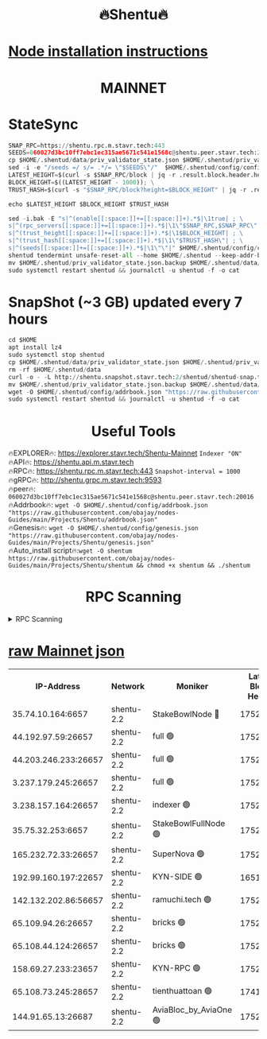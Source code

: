 <h1 align="center"> 🔥Shentu🔥</h1>

[Node installation instructions](https://github.com/obajay/nodes-Guides/tree/main/Projects/Shentu)
=
<h1 align="center"> MAINNET</h1>

# StateSync
```python
SNAP_RPC=https://shentu.rpc.m.stavr.tech:443
SEEDS=060027d3bc10ff7ebc1ec315ae5671c541e1568c@shentu.peer.stavr.tech:20016
cp $HOME/.shentud/data/priv_validator_state.json $HOME/.shentud/priv_validator_state.json.backup
sed -i -e "/seeds =/ s/= .*/= \"$SEEDS\"/"  $HOME/.shentud/config/config.toml
LATEST_HEIGHT=$(curl -s $SNAP_RPC/block | jq -r .result.block.header.height); \
BLOCK_HEIGHT=$((LATEST_HEIGHT - 1000)); \
TRUST_HASH=$(curl -s "$SNAP_RPC/block?height=$BLOCK_HEIGHT" | jq -r .result.block_id.hash)

echo $LATEST_HEIGHT $BLOCK_HEIGHT $TRUST_HASH

sed -i.bak -E "s|^(enable[[:space:]]+=[[:space:]]+).*$|\1true| ; \
s|^(rpc_servers[[:space:]]+=[[:space:]]+).*$|\1\"$SNAP_RPC,$SNAP_RPC\"| ; \
s|^(trust_height[[:space:]]+=[[:space:]]+).*$|\1$BLOCK_HEIGHT| ; \
s|^(trust_hash[[:space:]]+=[[:space:]]+).*$|\1\"$TRUST_HASH\"| ; \
s|^(seeds[[:space:]]+=[[:space:]]+).*$|\1\"\"|" $HOME/.shentud/config/config.toml
shentud tendermint unsafe-reset-all --home $HOME/.shentud --keep-addr-book
mv $HOME/.shentud/priv_validator_state.json.backup $HOME/.shentud/data/priv_validator_state.json
sudo systemctl restart shentud && journalctl -u shentud -f -o cat
```
# SnapShot (~3 GB) updated every 7 hours
```python
cd $HOME
apt install lz4
sudo systemctl stop shentud
cp $HOME/.shentud/data/priv_validator_state.json $HOME/.shentud/priv_validator_state.json.backup
rm -rf $HOME/.shentud/data
curl -o - -L http://shentu.snapshot.stavr.tech:2/shentud/shentud-snap.tar.lz4 | lz4 -c -d - | tar -x -C $HOME/.shentud --strip-components 2
mv $HOME/.shentud/priv_validator_state.json.backup $HOME/.shentud/data/priv_validator_state.json
wget -O $HOME/.shentud/config/addrbook.json "https://raw.githubusercontent.com/obajay/nodes-Guides/main/Projects/Shentu/addrbook.json"
sudo systemctl restart shentud && journalctl -u shentud -f -o cat
```

 <h1 align="center"> Useful Tools</h1>

🔥EXPLORER🔥:     https://explorer.stavr.tech/Shentu-Mainnet        `Indexer "ON"` \
🔥API🔥:          https://shentu.api.m.stavr.tech \
🔥RPC🔥:          https://shentu.rpc.m.stavr.tech:443              `Snapshot-interval = 1000` \
🔥gRPC🔥:         http://shentu.grpc.m.stavr.tech:9593 \
🔥peer🔥:         `060027d3bc10ff7ebc1ec315ae5671c541e1568c@shentu.peer.stavr.tech:20016` \
🔥Addrbook🔥:  `wget -O $HOME/.shentud/config/addrbook.json "https://raw.githubusercontent.com/obajay/nodes-Guides/main/Projects/Shentu/addrbook.json"` \
🔥Genesis🔥:  `wget -O $HOME/.shentud/config/genesis.json "https://raw.githubusercontent.com/obajay/nodes-Guides/main/Projects/Shentu/genesis.json"` \
🔥Auto_install script🔥:`wget -O shentum https://raw.githubusercontent.com/obajay/nodes-Guides/main/Projects/Shentu/shentum && chmod +x shentum && ./shentum`

<h1 align="center"> RPC Scanning</h1>

<details>
<summary>RPC Scanning</summary>

<h2 align="center"> We scan nodes in real time every 4 hours. And we provide the final result of RPC endpoints.
We cannot influence the operation of these nodes in any way. </h2>


```python
If Voting Power is higher than 0 --> then the Node is a validator of the network and may be subject to attack and be a potential threat to the chain.
```
```python
We marked such validators with a red symbol
```

</details>

[raw Mainnet json](https://rpc-check.shentum.stavr.tech/shentum/rpc-shentum-result.json)
=


<table><tr><th>IP-Address</th><th>Network</th><th>Moniker</th><th>Latest Block Height</th><th>Earliest Block Height</th><th>Catching Up</th><th>Tx Index</th><th>Voting Power</th><th>Scan Time</th></tr><tr><td>35.74.10.164:6657</td><td>shentu-2.2</td><td>StakeBowlNode 🔴</td><td>17527375</td><td>8308501</td><td>False</td><td>on</td><td>50178</td><td>2024-03-07T06:37:44.121853142UTC</td></tr><tr><td>44.192.97.59:26657</td><td>shentu-2.2</td><td>full 🟢</td><td>17527374</td><td>9786901</td><td>False</td><td>on</td><td>0</td><td>2024-03-07T06:37:40.843135289UTC</td></tr><tr><td>44.203.246.233:26657</td><td>shentu-2.2</td><td>full 🟢</td><td>17527376</td><td>9786901</td><td>False</td><td>on</td><td>0</td><td>2024-03-07T06:37:50.837005023UTC</td></tr><tr><td>3.237.179.245:26657</td><td>shentu-2.2</td><td>full 🟢</td><td>17527377</td><td>9786901</td><td>False</td><td>on</td><td>0</td><td>2024-03-07T06:37:59.619410443UTC</td></tr><tr><td>3.238.157.164:26657</td><td>shentu-2.2</td><td>indexer 🟢</td><td>17527379</td><td>9786901</td><td>False</td><td>on</td><td>0</td><td>2024-03-07T06:38:08.804494977UTC</td></tr><tr><td>35.75.32.253:6657</td><td>shentu-2.2</td><td>StakeBowlFullNode 🟢</td><td>17527383</td><td>10470762</td><td>False</td><td>on</td><td>0</td><td>2024-03-07T06:38:30.749827812UTC</td></tr><tr><td>165.232.72.33:26657</td><td>shentu-2.2</td><td>SuperNova 🟢</td><td>17527382</td><td>15936001</td><td>False</td><td>off</td><td>0</td><td>2024-03-07T06:38:29.487221862UTC</td></tr><tr><td>192.99.160.197:22657</td><td>shentu-2.2</td><td>KYN-SIDE 🟢</td><td>16517623</td><td>16083091</td><td>False</td><td>on</td><td>0</td><td>2024-03-07T06:39:12.595819382UTC</td></tr><tr><td>142.132.202.86:56657</td><td>shentu-2.2</td><td>ramuchi.tech 🟢</td><td>17527388</td><td>16196001</td><td>False</td><td>on</td><td>0</td><td>2024-03-07T06:39:05.025832753UTC</td></tr><tr><td>65.109.94.26:26657</td><td>shentu-2.2</td><td>bricks 🟢</td><td>17527389</td><td>16401001</td><td>False</td><td>on</td><td>0</td><td>2024-03-07T06:39:09.952653894UTC</td></tr><tr><td>65.108.44.124:26657</td><td>shentu-2.2</td><td>bricks 🟢</td><td>17527390</td><td>16401001</td><td>False</td><td>on</td><td>0</td><td>2024-03-07T06:39:12.904871343UTC</td></tr><tr><td>158.69.27.233:23657</td><td>shentu-2.2</td><td>KYN-RPC 🟢</td><td>17527388</td><td>16778677</td><td>False</td><td>on</td><td>0</td><td>2024-03-07T06:39:02.752188994UTC</td></tr><tr><td>65.108.73.245:28657</td><td>shentu-2.2</td><td>tienthuattoan 🟢</td><td>17415110</td><td>17399930</td><td>False</td><td>on</td><td>0</td><td>2024-03-07T06:38:39.652690299UTC</td></tr><tr><td>144.91.65.13:26687</td><td>shentu-2.2</td><td>AviaBloc_by_AviaOne 🟢</td><td>17527383</td><td>17521361</td><td>False</td><td>off</td><td>0</td><td>2024-03-07T06:38:37.317741278UTC</td></tr></table>
